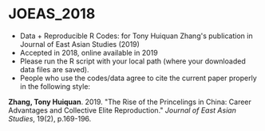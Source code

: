 # JOEAS_2018

- Data + Reproducible R Codes: for Tony Huiquan Zhang's publication in Journal of East Asian Studies (2019) 
- Accepted in 2018, online available in 2019
- Please run the R script with your local path (where your downloaded data files are saved).
- People who use the codes/data agree to cite the current paper properly in the following style:

**Zhang, Tony Huiquan**. 2019. "The Rise of the Princelings in China: Career Advantages and Collective Elite Reproduction." *Journal of East Asian Studies*, 19(2), p.169-196.
